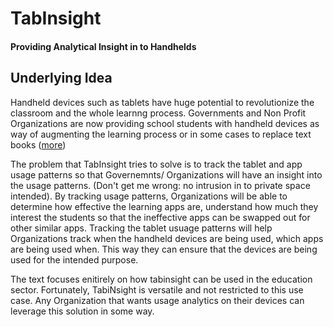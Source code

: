 # TabInsight
#### Providing Analytical Insight in to Handhelds


## Underlying Idea

Handheld devices such as tablets have huge potential to revolutionize the classroom and the whole learnng process.
Governments and Non Profit Organizations are now providing school students  with handheld devices as way of augmenting the learning process or in some cases to replace text books (<a href="http://www.huffingtonpost.com/2013/03/06/textbooks-tablets_n_2816567.html">more</a>)

The problem that TabInsight tries to solve is to track the tablet and app usage patterns so that Governemnts/ Organizations will have an insight into the usage patterns. (Don't get me wrong: no intrusion in to private space intended). By tracking usage patterns, Organizations will be able to determine how effective the learning apps are, understand how much they interest the students so that the ineffective apps can be swapped out for other similar apps. Tracking the tablet usuage patterns will help Organizations track when the handheld devices  are being used, which apps are being used when. This way they can ensure that the devices are being used for the intended purpose.

The text focuses enitirely on how  tabinsight can be used in the education sector. Fortunately, TabiNsight is versatile and not restricted to this use case. Any Organization that wants usage analytics on their devices can leverage this solution in some way.
